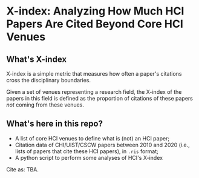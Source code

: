 # X-index: Analyzing How Much HCI Papers Are Cited Beyond Core HCI Venues

## What's X-index
X-index is a simple metric that measures how often a paper's citations cross the disciplinary boundaries.

Given a set of venues representing a research field, the X-index of the papers in this field is defined as the proportion of citations of these papers *not* coming from these venues.

## What's here in this repo?
* A list of core HCI venues to define what is (not) an HCI paper;
* Citation data of CHI/UIST/CSCW papers between 2010 and 2020 (i.e., lists of papers that cite these HCI papers), in ```.ris``` format;
* A python script to perform some analyses of HCI's X-index

Cite as: TBA.
